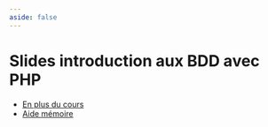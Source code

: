 ```yaml
---
aside: false
---
```


# Slides introduction aux BDD avec PHP

<SlidesDeck src="sql_php" />

- [En plus du cours](/tp/php/sql/support.md)
- [Aide mémoire](/cheatsheets/sql/)

